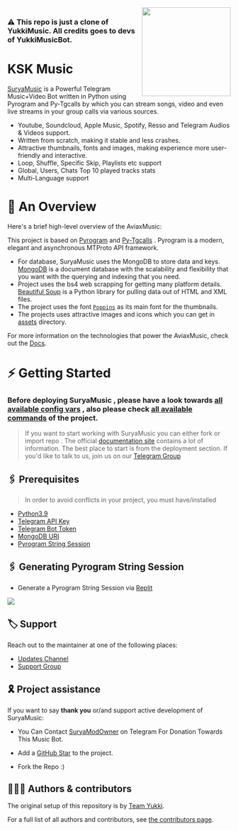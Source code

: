 <img src="https://telegra.ph/file/190061b48aa72fab70e25.jpg" align="right" width="200" height="200"/>

<h3>⚠️ This repo is just a clone of YukkiMusic</a>. All credits goes to devs of YukkiMusicBot.</h3>


# KSK Music

[SuryaMusic](https://github.com/SuryaModsYT/SuryaModsMusicBot) is a Powerful Telegram Music+Video Bot written in Python using Pyrogram and Py-Tgcalls by which you can stream songs, video and even live streams in your group calls via various sources.

* Youtube, Soundcloud, Apple Music, Spotify, Resso and Telegram Audios & Videos support.
* Written from scratch, making it stable and less crashes.
* Attractive thumbnails, fonts and images,  making experience more user-friendly and interactive.
* Loop, Shuffle, Specific Skip, Playlists etc support
* Global, Users, Chats Top 10 played tracks stats
* Multi-Language support


# 🔗 An Overview

Here's a brief high-level overview of the AviaxMusic:

This project is based on [Pyrogram](https://github.com/pyrogram) and [Py-Tgcalls](https://github.com/pytgcalls/pytgcalls) . Pyrogram is a modern, elegant and asynchronous MTProto API framework.

* For database, SuryaMusic uses the MongoDB to store data and keys. [MongoDB](https://www.mongodb.com/) is a document database with the scalability and flexibility that you want with the querying and indexing that you need.
* Project uses the bs4 web scrapping for getting many platform details. [Beautiful Soup](https://www.crummy.com/software/BeautifulSoup/bs4/doc/) is a Python library for pulling data out of HTML and XML files.
* The project uses the font [`Poppins`](../assets/font.ttf) as its main font for the thumbnails.
* The projects uses attractive images and icons which you can get in [assets](../assets/) directory.

For more information on the technologies that power the AviaxMusic, check out the [Docs](https://notreallyshikhar.gitbook.io/yukkimusicbot/).



# ⚡️ Getting Started

### Before deploying SuryaMusic , please have a look towards [all available config vars](../config/README.md) , also please check [all available commands](../strings/command.yml) of the project.

> If you want to start working with SuryaMusic you can either fork or import repo .
> The official [documentation site](https://notreallyshikhar.gitbook.io/yukkimusicbot/) contains a lot of information. The best place to start is from the deployment section.
> If you'd like to talk to us, join us on our [Telegram Group](https://telegram.me/SuryaBotsSupport)


## 🖇 Prerequisites

> In order to avoid conflicts in your project, you must have/installed

- [Python3.9](https://www.python.org/downloads/release/python-390/)
- [Telegram API Key](https://docs.pyrogram.org/intro/setup#api-keys)
- [Telegram Bot Token](https://t.me/botfather)
- [MongoDB URI](https://telegra.ph/How-To-get-Mongodb-URI-04-06)
- [Pyrogram String Session](https://notreallyshikhar.gitbook.io/yukkimusicbot/deployment/string-session)


## 🖇 Generating Pyrogram String Session

- Generate a Pyrogram String Session via [Replit](https://replit.com/@SuryaModsYT/SURYA-MUSIC-SESSION-GEN)


<img src="https://telegra.ph/file/6b75b57da50ef1183fcdc.jpg" align="center">


## 🏷 Support

Reach out to the maintainer at one of the following places:

- [Updates Channel](https://telegram.me/)
- [Support Group](https://telegram.me/)

## 🎗 Project assistance

If you want to say **thank you** or/and support active development of SuryaMusic:
  
- You Can Contact [SuryaModOwner](https://telegram.me/SuryaModOwner) on Telegram For Donation Towards This Music Bot.

- Add a [GitHub Star](https://github.com/SuryaModsYT/SuryaModsMusicBot) to the project.
- Fork the Repo :)

## 👨🏻‍💻 Authors & contributors

The original setup of this repository is by [Team Yukki](https://github.com/TeamYukki).

For a full list of all authors and contributors, see [the contributors page](https://github.com/TeamYukki/YukkiMusicBot/contributors).
